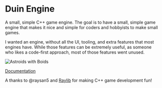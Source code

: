 # Duin Engine

A small, simple C++ game engine. The goal is to have a small, simple game engine that makes it nice and simple for coders and hobbyists to make small games.

I wanted an engine, without all the UI, tooling, and extra features that most engines have. While those features can be extremely useful, as someone who likes a code-first approach, most of those features went unused. 

![Astroids with Boids](./Duin/docs/assets/astroids_boids_01.gif)

[Documentation](https://y0l042.github.io/DuinEngine/)


A thanks to @raysan5 and [Raylib](https://www.raylib.com/) for making C++ game development fun!
